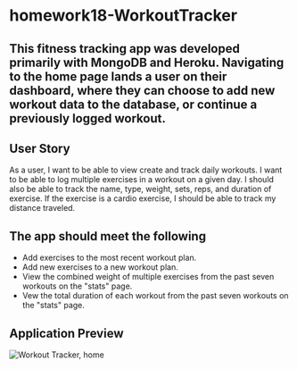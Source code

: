 # homework18-WorkoutTracker

## This fitness tracking app was developed primarily with MongoDB and Heroku. Navigating to the home page lands a user on their dashboard, where they can choose to add new workout data to the database, or continue a previously logged workout. 

## User Story
As a user, I want to be able to view create and track daily workouts. I want to be able to log multiple exercises in a workout on a given day. I should also be able to track the name, type, weight, sets, reps, and duration of exercise. If the exercise is a cardio exercise, I should be able to track my distance traveled.

## The app should meet the following
* Add exercises to the most recent workout plan.
* Add new exercises to a new workout plan.
* View the combined weight of multiple exercises from the past seven workouts on the "stats" page.
* Vew the total duration of each workout from the past seven workouts on the "stats" page.

## Application Preview
![Workout Tracker, home](assets/images/Horiseon1.JPG)




